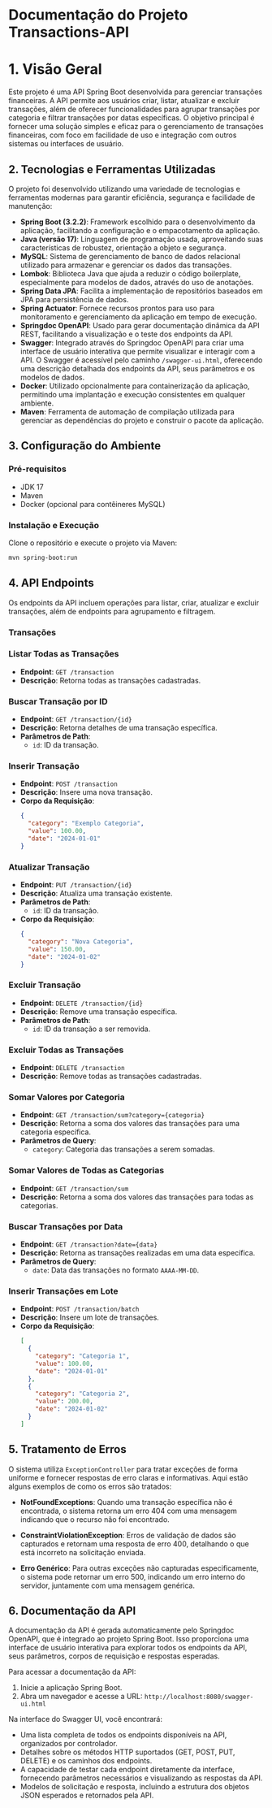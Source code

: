 # Documentação do Projeto Transactions-API

# 1. Visão Geral

Este projeto é uma API Spring Boot desenvolvida para gerenciar transações financeiras. A API permite aos usuários criar, listar, atualizar e excluir transações, além de oferecer funcionalidades para agrupar transações por categoria e filtrar transações por datas específicas. O objetivo principal é fornecer uma solução simples e eficaz para o gerenciamento de transações financeiras, com foco em facilidade de uso e integração com outros sistemas ou interfaces de usuário.

## 2. Tecnologias e Ferramentas Utilizadas

O projeto foi desenvolvido utilizando uma variedade de tecnologias e ferramentas modernas para garantir eficiência, segurança e facilidade de manutenção:

- **Spring Boot (3.2.2)**: Framework escolhido para o desenvolvimento da aplicação, facilitando a configuração e o empacotamento da aplicação.
- **Java (versão 17)**: Linguagem de programação usada, aproveitando suas características de robustez, orientação a objeto e segurança.
- **MySQL**: Sistema de gerenciamento de banco de dados relacional utilizado para armazenar e gerenciar os dados das transações.
- **Lombok**: Biblioteca Java que ajuda a reduzir o código boilerplate, especialmente para modelos de dados, através do uso de anotações.
- **Spring Data JPA**: Facilita a implementação de repositórios baseados em JPA para persistência de dados.
- **Spring Actuator**: Fornece recursos prontos para uso para monitoramento e gerenciamento da aplicação em tempo de execução.
- **Springdoc OpenAPI**: Usado para gerar documentação dinâmica da API REST, facilitando a visualização e o teste dos endpoints da API.
- **Swagger**: Integrado através do Springdoc OpenAPI para criar uma interface de usuário interativa que permite visualizar e interagir com a API. O Swagger é acessível pelo caminho `/swagger-ui.html`, oferecendo uma descrição detalhada dos endpoints da API, seus parâmetros e os modelos de dados.
- **Docker**: Utilizado opcionalmente para containerização da aplicação, permitindo uma implantação e execução consistentes em qualquer ambiente.
- **Maven**: Ferramenta de automação de compilação utilizada para gerenciar as dependências do projeto e construir o pacote da aplicação.

## 3. Configuração do Ambiente

### Pré-requisitos
- JDK 17
- Maven
- Docker (opcional para contêineres MySQL)

### Instalação e Execução
Clone o repositório e execute o projeto via Maven:
```bash
mvn spring-boot:run
```

## 4. API Endpoints

Os endpoints da API incluem operações para listar, criar, atualizar e excluir transações, além de endpoints para agrupamento e filtragem.

### Transações

### Listar Todas as Transações
- **Endpoint**: `GET /transaction`
- **Descrição**: Retorna todas as transações cadastradas.


### Buscar Transação por ID
- **Endpoint**: `GET /transaction/{id}`
- **Descrição**: Retorna detalhes de uma transação específica.
- **Parâmetros de Path**:
    - `id`: ID da transação.


### Inserir Transação
- **Endpoint**: `POST /transaction`
- **Descrição**: Insere uma nova transação.
- **Corpo da Requisição**:
  ```json
  {
    "category": "Exemplo Categoria",
    "value": 100.00,
    "date": "2024-01-01"
  }

### Atualizar Transação
- **Endpoint**: `PUT /transaction/{id}`
- **Descrição**: Atualiza uma transação existente.
- **Parâmetros de Path**:
    - `id`: ID da transação.
- **Corpo da Requisição**:
  ```json
  {
    "category": "Nova Categoria",
    "value": 150.00,
    "date": "2024-01-02"
  }


### Excluir Transação
- **Endpoint**: `DELETE /transaction/{id}`
- **Descrição**: Remove uma transação específica.
- **Parâmetros de Path**:
    - `id`: ID da transação a ser removida.


### Excluir Todas as Transações
- **Endpoint**: `DELETE /transaction`
- **Descrição**: Remove todas as transações cadastradas.


### Somar Valores por Categoria
- **Endpoint**: `GET /transaction/sum?category={categoria}`
- **Descrição**: Retorna a soma dos valores das transações para uma categoria específica.
- **Parâmetros de Query**:
    - `category`: Categoria das transações a serem somadas.


### Somar Valores de Todas as Categorias
- **Endpoint**: `GET /transaction/sum`
- **Descrição**: Retorna a soma dos valores das transações para todas as categorias.


### Buscar Transações por Data
- **Endpoint**: `GET /transaction?date={data}`
- **Descrição**: Retorna as transações realizadas em uma data específica.
- **Parâmetros de Query**:
    - `date`: Data das transações no formato `AAAA-MM-DD`.


### Inserir Transações em Lote
- **Endpoint**: `POST /transaction/batch`
- **Descrição**: Insere um lote de transações.
- **Corpo da Requisição**:
  ```json
  [
    {
      "category": "Categoria 1",
      "value": 100.00,
      "date": "2024-01-01"
    },
    {
      "category": "Categoria 2",
      "value": 200.00,
      "date": "2024-01-02"
    }
  ]

## 5. Tratamento de Erros

O sistema utiliza `ExceptionController` para tratar exceções de forma uniforme e fornecer respostas de erro claras e informativas. Aqui estão alguns exemplos de como os erros são tratados:

- **NotFoundExceptions**: Quando uma transação específica não é encontrada, o sistema retorna um erro 404 com uma mensagem indicando que o recurso não foi encontrado.

- **ConstraintViolationException**: Erros de validação de dados são capturados e retornam uma resposta de erro 400, detalhando o que está incorreto na solicitação enviada.

- **Erro Genérico**: Para outras exceções não capturadas especificamente, o sistema pode retornar um erro 500, indicando um erro interno do servidor, juntamente com uma mensagem genérica.


## 6. Documentação da API

A documentação da API é gerada automaticamente pelo Springdoc OpenAPI, que é integrado ao projeto Spring Boot. Isso proporciona uma interface de usuário interativa para explorar todos os endpoints da API, seus parâmetros, corpos de requisição e respostas esperadas.

Para acessar a documentação da API:

1. Inicie a aplicação Spring Boot.
2. Abra um navegador e acesse a URL: `http://localhost:8080/swagger-ui.html`

Na interface do Swagger UI, você encontrará:

- Uma lista completa de todos os endpoints disponíveis na API, organizados por controlador.
- Detalhes sobre os métodos HTTP suportados (GET, POST, PUT, DELETE) e os caminhos dos endpoints.
- A capacidade de testar cada endpoint diretamente da interface, fornecendo parâmetros necessários e visualizando as respostas da API.
- Modelos de solicitação e resposta, incluindo a estrutura dos objetos JSON esperados e retornados pela API.
